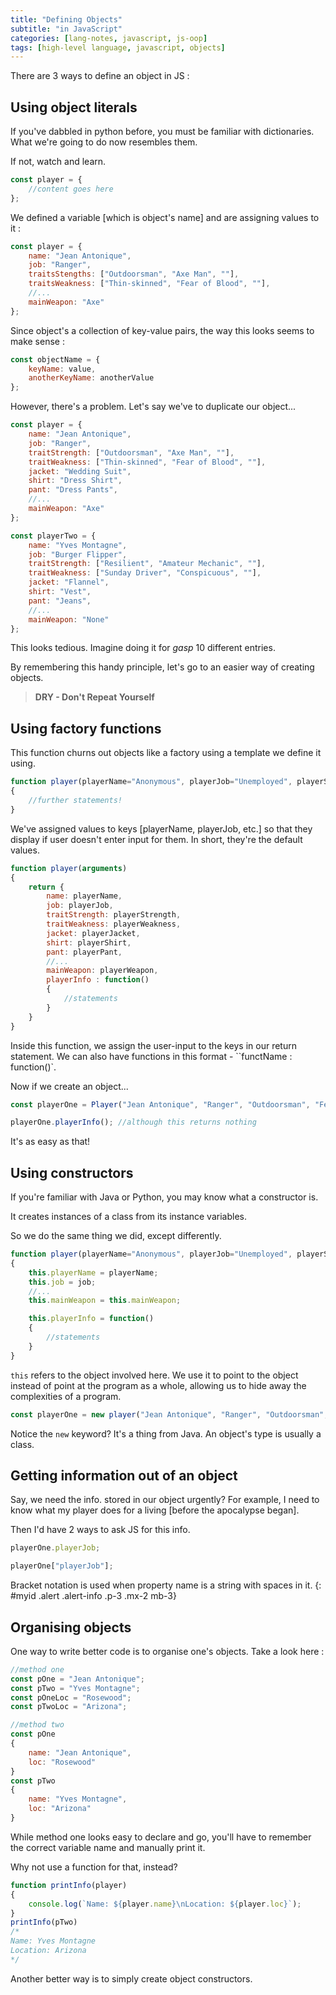 ```yaml
---
title: "Defining Objects"
subtitle: "in JavaScript"
categories: [lang-notes, javascript, js-oop]
tags: [high-level language, javascript, objects]
---
```


There are 3 ways to define an object in JS :

## Using object literals

If you've dabbled in python before, you must be familiar with dictionaries. What we're going to do now resembles them.

If not, watch and learn.

```js
const player = {
    //content goes here
};
```

We defined a variable [which is object's name] and are assigning values to it :

```js
const player = {
    name: "Jean Antonique",
    job: "Ranger",
    traitsStengths: ["Outdoorsman", "Axe Man", ""],
    traitsWeakness: ["Thin-skinned", "Fear of Blood", ""],
    //...
    mainWeapon: "Axe"
};
```

Since object's a collection of key-value pairs, the way this looks seems to make sense :

```js
const objectName = {
    keyName: value,
    anotherKeyName: anotherValue
};
```

However, there's a problem. Let's say we've to duplicate our object...

```js
const player = {
    name: "Jean Antonique",
    job: "Ranger",
    traitStrength: ["Outdoorsman", "Axe Man", ""],
    traitWeakness: ["Thin-skinned", "Fear of Blood", ""],
    jacket: "Wedding Suit",
    shirt: "Dress Shirt",
    pant: "Dress Pants",
    //...
    mainWeapon: "Axe"
};

const playerTwo = {
    name: "Yves Montagne",
    job: "Burger Flipper",
    traitStrength: ["Resilient", "Amateur Mechanic", ""],
    traitWeakness: ["Sunday Driver", "Conspicuous", ""],
    jacket: "Flannel",
    shirt: "Vest",
    pant: "Jeans",
    //...
    mainWeapon: "None"
};
```

This looks tedious. Imagine doing it for *gasp* 10 different entries.

By remembering this handy principle, let's go to an easier way of creating objects.

> **DRY - Don't Repeat Yourself**

## Using factory functions

This function churns out objects like a factory using a template we define it using.

```js
function player(playerName="Anonymous", playerJob="Unemployed", playerStrength, playerWeakness, playerJacket="None", playerShirt="Dress Shirt", playerPant="Jeans", playerWeapon="None")
{
    //further statements!
}
```

We've assigned values to keys [playerName, playerJob, etc.] so that they display if user doesn't enter input for them. In short, they're the default values.

```js
function player(arguments)
{
    return {
        name: playerName,
        job: playerJob,
        traitStrength: playerStrength,
        traitWeakness: playerWeakness,
        jacket: playerJacket,
        shirt: playerShirt,
        pant: playerPant,
        //...
        mainWeapon: playerWeapon,
        playerInfo : function()
        {
            //statements
        }
    }
}
```

Inside this function, we assign the user-input to the keys in our return statement. We can also have functions in this format - ``functName : function()`.

Now if we create an object...

```js
const playerOne = Player("Jean Antonique", "Ranger", "Outdoorsman", "Fear of Blood", "Wedding Suit", "Dress Shirt", "Dress Pants", "Axe");

playerOne.playerInfo(); //although this returns nothing
```

It's as easy as that!

## Using constructors

If you're familiar with Java or Python, you may know what a constructor is.

It creates instances of a class from its instance variables.

So we do the same thing we did, except differently.

```js
function player(playerName="Anonymous", playerJob="Unemployed", playerStrength, playerWeakness, playerJacket="None", playerShirt="Dress Shirt", playerPant="Jeans", playerWeapon="None")
{
    this.playerName = playerName;
    this.job = job;
    //...
    this.mainWeapon = this.mainWeapon;

    this.playerInfo = function()
    {
        //statements
    }
}
```

`this` refers to the object involved here. We use it to point to the object instead of point at the program as a whole, allowing us to hide away the complexities of a program.

```js
const playerOne = new player("Jean Antonique", "Ranger", "Outdoorsman", "Fear of Blood", "Wedding Suit", "Dress Shirt", "Dress Pants", "Axe");
```

Notice the `new` keyword? It's a thing from Java. An object's type is usually a class.

## Getting information out of an object

Say, we need the info. stored in our object urgently? For example, I need to know what my player does for a living [before the apocalypse began].

Then I'd have 2 ways to ask JS for this info.

```js
playerOne.playerJob;

playerOne["playerJob"];
```

Bracket notation is used when property name is a string with spaces in it.
{: #myid .alert .alert-info .p-3 .mx-2 mb-3}

## Organising objects

One way to write better code is to organise one's objects. Take a look here :

```js
//method one
const pOne = "Jean Antonique";
const pTwo = "Yves Montagne";
const pOneLoc = "Rosewood";
const pTwoLoc = "Arizona";
```

```js
//method two
const pOne
{
    name: "Jean Antonique",
    loc: "Rosewood"
}
const pTwo
{
    name: "Yves Montagne",
    loc: "Arizona"
}
```

While method one looks easy to declare and go, you'll have to remember the correct variable name and manually print it.

Why not use a function for that, instead?

```js
function printInfo(player)
{
    console.log(`Name: ${player.name}\nLocation: ${player.loc}`);
}
printInfo(pTwo)
/*
Name: Yves Montagne
Location: Arizona
*/
```

Another better way is to simply create object constructors.
